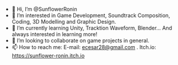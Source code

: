 - 👋 Hi, I’m @SunflowerRonin
- 👀 I’m interested in Game Development, Soundtrack Composition, Coding, 3D Modelling and Graphic Design.
- 🌱 I’m currently learning Unity, Tracktion Waveform, Blender... And always interested in learning more!
- 💞️ I’m looking to collaborate on game projects in general.
- 📫 How to reach me: E-mail: ecesar28@gmail.com . Itch.io: https://sunflower-ronin.itch.io

<!---
SunflowerRonin/SunflowerRonin is a ✨ special ✨ repository because its `README.md` (this file) appears on your GitHub profile.
You can click the Preview link to take a look at your changes.
--->
